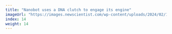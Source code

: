 ```yaml
---
title: "Nanobot uses a DNA clutch to engage its engine"
imageUrl: "https://images.newscientist.com/wp-content/uploads/2024/02/13124357/SEI_191150210.jpg?width=600"
index: 14
weight: 14
---
```

